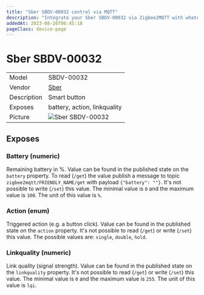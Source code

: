 ```yaml
---
title: "Sber SBDV-00032 control via MQTT"
description: "Integrate your Sber SBDV-00032 via Zigbee2MQTT with whatever smart home infrastructure you are using without the vendor's bridge or gateway."
addedAt: 2023-08-26T06:45:18
pageClass: device-page
---
```


<!-- !!!! -->
<!-- ATTENTION: This file is auto-generated through docgen! -->
<!-- You can only edit the "Notes"-Section between the two comment lines "Notes BEGIN" and "Notes END". -->
<!-- Do not use h1 or h2 heading within "## Notes"-Section. -->
<!-- !!!! -->

# Sber SBDV-00032

|     |     |
|-----|-----|
| Model | SBDV-00032  |
| Vendor  | [Sber](/supported-devices/#v=Sber)  |
| Description | Smart button |
| Exposes | battery, action, linkquality |
| Picture | ![Sber SBDV-00032](https://www.zigbee2mqtt.io/images/devices/SBDV-00032.png) |


<!-- Notes BEGIN: You can edit here. Add "## Notes" headline if not already present. -->


<!-- Notes END: Do not edit below this line -->




## Exposes

### Battery (numeric)
Remaining battery in %.
Value can be found in the published state on the `battery` property.
To read (`/get`) the value publish a message to topic `zigbee2mqtt/FRIENDLY_NAME/get` with payload `{"battery": ""}`.
It's not possible to write (`/set`) this value.
The minimal value is `0` and the maximum value is `100`.
The unit of this value is `%`.

### Action (enum)
Triggered action (e.g. a button click).
Value can be found in the published state on the `action` property.
It's not possible to read (`/get`) or write (`/set`) this value.
The possible values are: `single`, `double`, `hold`.

### Linkquality (numeric)
Link quality (signal strength).
Value can be found in the published state on the `linkquality` property.
It's not possible to read (`/get`) or write (`/set`) this value.
The minimal value is `0` and the maximum value is `255`.
The unit of this value is `lqi`.

